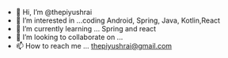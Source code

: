 - 👋 Hi, I’m @thepiyushrai
- 👀 I’m interested in ...coding Android, Spring, Java, Kotlin,React
- 🌱 I’m currently learning ... Spring and react
- 💞️ I’m looking to collaborate on ... 
- 📫 How to reach me ... thepiyushrai@gmail.com

<!---
thepiyushrai/thepiyushrai is a ✨ special ✨ repository because its `README.md` (this file) appears on your GitHub profile.
You can click the Preview link to take a look at your changes.
--->
